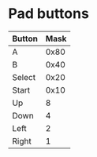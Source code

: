 # Pad buttons

|Button|Mask|
|---|---|
|A|0x80|
|B|0x40|
|Select|0x20|
|Start|0x10|
|Up|8|
|Down|4|
|Left|2|
|Right|1|
